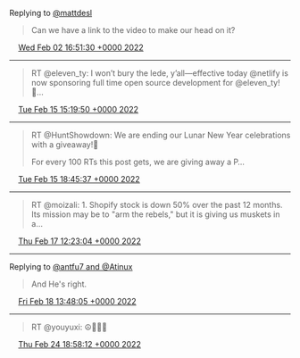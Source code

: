 Replying to [@mattdesl](https://twitter.com/mattdesl/status/1488791345548476418)

> Can we have a link to the video to make our head on it?

<img src="/media/tweet.ico" width="12" /> [Wed Feb 02 16:51:30 +0000 2022](https://twitter.com/eduplessis/status/1488918006835130377)

----

> RT @eleven_ty: I won’t bury the lede, y’all—effective today @netlify is now sponsoring full time open source development for @eleven_ty! 🥳…

<img src="/media/tweet.ico" width="12" /> [Tue Feb 15 15:19:50 +0000 2022](https://twitter.com/eduplessis/status/1493605981795856396)

----

> RT @HuntShowdown: We are ending our Lunar New Year celebrations with a giveaway!🎇
>
> For every 100 RTs this post gets, we are giving away a P…

<img src="/media/tweet.ico" width="12" /> [Tue Feb 15 18:45:37 +0000 2022](https://twitter.com/eduplessis/status/1493657767852359691)

----

> RT @moizali: 1. Shopify stock is down 50% over the past 12 months. Its mission may be to "arm the rebels," but it is giving us muskets in a…

<img src="/media/tweet.ico" width="12" /> [Thu Feb 17 12:23:04 +0000 2022](https://twitter.com/eduplessis/status/1494286272050995204)

----

Replying to [@antfu7 and @Atinux](https://twitter.com/antfu7/status/1494590603543576580)

> And He's right.

<img src="/media/tweet.ico" width="12" /> [Fri Feb 18 13:48:05 +0000 2022](https://twitter.com/eduplessis/status/1494670054268547073)

----

> RT @youyuxi: ☮️🙏🇺🇦

<img src="/media/tweet.ico" width="12" /> [Thu Feb 24 18:58:12 +0000 2022](https://twitter.com/eduplessis/status/1496922425853988864)